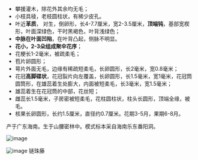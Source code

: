 * 攀援灌木，除花外其余均无毛；
* 小枝具稜，老枝圆柱状，有稀少皮孔。
* 叶近**革质**， 对生，倒卵形，长4-7.7厘米，宽2-3.5厘米，**顶端钝**，基部宽楔形，叶面深绿色，干时黑褐色，叶背浅绿色；
* **中脉在叶面凹陷**，在叶背凸起，侧脉不明显。
* **花小，2-3朵组成聚伞花序**；
* 花梗长1-2毫米，被疏柔毛；
* 苞片卵圆形；
* 萼片外面无毛，边缘有稀疏短柔毛，长卵圆形，长2毫米，宽0.8毫米；
* 花冠**高脚碟状**，花冠裂片向左覆盖，长卵圆形，长1.5毫米，宽1毫米，花冠筒圆筒形，在雄蕊着生处膨大，内面被短柔毛，长3毫米，宽1.5毫米；
* 雄蕊着生在花冠筒的中部，花丝短；
* 雌蕊长1.5毫米，子房密被短柔毛，花柱圆柱状，柱头长圆形，顶端全缘，被毛。
* 核果长卵圆形，长约1.5厘米，直径约0.7厘米。花期3-5月，果期6-8月。

产于广东海南。生于山腰密林中。模式标本采自海南乐东番阳洞。

![image](https://www.cvh.ac.cn/cvhpic/spm-l/NAS/NAS00072307.jpg)

![image](https://user-images.githubusercontent.com/75465037/103874721-818eaa00-510c-11eb-83bd-b76c2554deb3.png)
链珠藤
